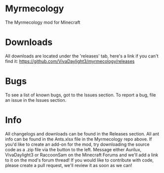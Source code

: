 Myrmecology
===========

The Myrmecology mod for Minecraft

Downloads
=========

All downloads are located under the 'releases' tab, here's a link if you can't find it: https://github.com/VivaDaylight3/myrmecology/releases

Bugs
====

To see a list of known bugs, got to the Issues section. To report a bug, file an issue in the Issues section.

Info
====

All changelogs and downloads can be found in the Releases section.
All ant info can be found in the Ants.xlsx file in the Myrmecology repo above.
If you'd like to create an add-on for the mod, try downloading the source code as a .zip file via the button to the left. Message either Aurilux, VivaDaylight3 or RaccoonSam on the Minecraft Forums and we'll add a link to it on the mod's forum thread!
If you would like to contribute with code, please create a pull request, we'll review it as soon as we can!
